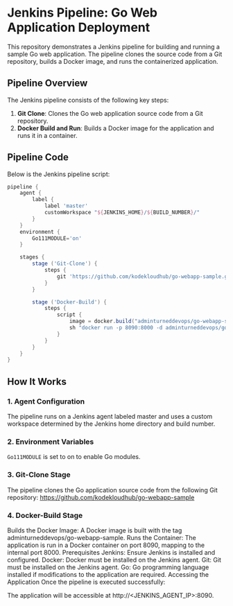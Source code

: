 # Jenkins Pipeline: Go Web Application Deployment

This repository demonstrates a Jenkins pipeline for building and running a sample Go web application. The pipeline clones the source code from a Git repository, builds a Docker image, and runs the containerized application.

## Pipeline Overview

The Jenkins pipeline consists of the following key steps:
1. **Git Clone**: Clones the Go web application source code from a Git repository.
2. **Docker Build and Run**: Builds a Docker image for the application and runs it in a container.

## Pipeline Code

Below is the Jenkins pipeline script:

```groovy
pipeline {
    agent {
        label {
            label 'master'
            customWorkspace "${JENKINS_HOME}/${BUILD_NUMBER}/"
        }
    }
    environment {
        Go111MODULE='on'
    }

    stages {
        stage ('Git-Clone') {
            steps {
                git 'https://github.com/kodekloudhub/go-webapp-sample.git'
            }
        }

        stage ('Docker-Build') {
            steps {
                script {
                    image = docker.build("adminturneddevops/go-webapp-sample")
                    sh "docker run -p 8090:8000 -d adminturneddevops/go-webapp-sample"
                }
            }
        }
    }
}
```

## How It Works
### 1. Agent Configuration
The pipeline runs on a Jenkins agent labeled master and uses a custom workspace determined by the Jenkins home directory and build number.

### 2. Environment Variables
`Go111MODULE` is set to on to enable Go modules.

### 3. Git-Clone Stage
The pipeline clones the Go application source code from the following Git repository: https://github.com/kodekloudhub/go-webapp-sample

### 4. Docker-Build Stage
Builds the Docker Image: A Docker image is built with the tag adminturneddevops/go-webapp-sample.
Runs the Container: The application is run in a Docker container on port 8090, mapping to the internal port 8000.
Prerequisites
Jenkins: Ensure Jenkins is installed and configured.
Docker: Docker must be installed on the Jenkins agent.
Git: Git must be installed on the Jenkins agent.
Go: Go programming language installed if modifications to the application are required.
Accessing the Application
Once the pipeline is executed successfully:

The application will be accessible at http://<JENKINS_AGENT_IP>:8090.
